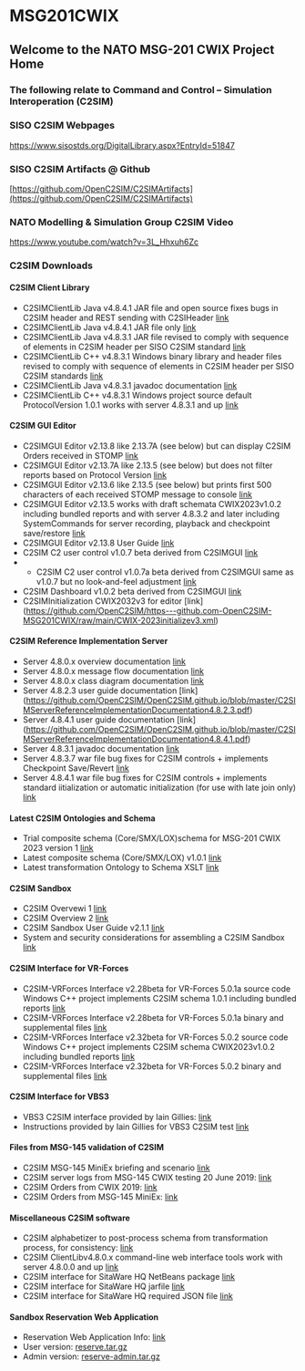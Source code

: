 # MSG201CWIX
 ## Welcome to the NATO MSG-201 CWIX Project Home

### The following relate to Command and Control – Simulation Interoperation (C2SIM)

### SISO C2SIM Webpages
https://www.sisostds.org/DigitalLibrary.aspx?EntryId=51847 

### SISO C2SIM Artifacts @ Github
[https://github.com/OpenC2SIM/C2SIMArtifacts](https://github.com/OpenC2SIM/C2SIMArtifacts)

### NATO Modelling & Simulation Group C2SIM Video
https://www.youtube.com/watch?v=3L_Hhxuh6Zc

### C2SIM Downloads
#### C2SIM Client Library 
- C2SIMClientLib Java v4.8.4.1 JAR file and open source fixes bugs in C2SIM header and REST sending with C2SIHeader [link](https://github.com/OpenC2SIM/OpenC2SIM.github.io/blob/master/C2SIMClientLibv4.8.4.1.zip)
- C2SIMClientLib Java v4.8.4.1 JAR file only [link](https://github.com/OpenC2SIM/OpenC2SIM.github.io/blob/master/C2SIMClientLibv4.8.4.1bindary.zip)
- C2SIMClientLib Java v4.8.3.1 JAR file revised to comply with sequence of elements in C2SIM header per SISO C2SIM standard [link](https://github.com/OpenC2SIM/OpenC2SIM.github.io/blob/master/C2SIMClientLibv4.8.3.1.zip)
- C2SIMClientLib C++ v4.8.3.1 Windows binary library and header files revised to comply with sequence of elements in C2SIM header per SISO C2SIM standards [link](https://github.com/OpenC2SIM/OpenC2SIM.github.io/blob/master/C%2B%2BC2SIMClientLibBinaryv4.8.3.1.zip) 
- C2SIMClientLib Java v4.8.3.1 javadoc documentation [link](https://github.com/OpenC2SIM/OpenC2SIM.github.io/blob/master/C2SIMClient_Libv4.8.3.1-javadoc.zip)
- C2SIMClientLib C++ v4.8.3.1 Windows project source default ProtocolVersion 1.0.1 works with server 4.8.3.1 and up [link](https://github.com/OpenC2SIM/OpenC2SIM.github.io/blob/master/C%2B%2BC2SIMClientLibv4.8.3.1.zip)

#### C2SIM GUI Editor
- C2SIMGUI Editor v2.13.8 like 2.13.7A (see below) but can display C2SIM Orders received in STOMP [link](https://github.com/OpenC2SIM/https---github.com-OpenC2SIM-MSG201CWIX/blob/master/C2SIMGUIv2.13.8.zip)
- C2SIMGUI Editor v2.13.7A like 2.13.5 (see below) but does not filter reports based on Protocol Version [link](https://github.com/OpenC2SIM/https---github.com-OpenC2SIM-MSG201CWIX/blob/master/C2SIMGUIv2.13.7A.zip)
- C2SIMGUI Editor v2.13.6 like 2.13.5 (see below) but prints first 500 characters of each received STOMP message to console [link](https://github.com/OpenC2SIM/https---github.com-OpenC2SIM-MSG201CWIX/blob/master/C2SIMGUIv2.13.6.zip)
- C2SIMGUI Editor v2.13.5 works with draft schemata CWIX2023v1.0.2 including bundled reports and with server 4.8.3.2 and later including SystemCommands for server recording, playback and checkpoint save/restore [link](https://github.com/OpenC2SIM/https---github.com-OpenC2SIM-MSG201CWIX/blob/master/C2SIMGUIv2.13.5.zip)
- C2SIMGUI Editor v2.13.8 User Guide [link](https://github.com/OpenC2SIM/OpenC2SIM.github.io/blob/master/C2SIMGUI_User_Guide_v2.13.8.pdf)
- C2SIM C2 user control v1.0.7 beta derived from C2SIMGUI [link](https://github.com/OpenC2SIM/https---github.com-OpenC2SIM-MSG201CWIX/blob/master/C2SIMcontrolv1.0.7.zip)
- - C2SIM C2 user control v1.0.7a beta derived from C2SIMGUI same as v1.0.7 but no look-and-feel adjustment [link](https://github.com/OpenC2SIM/https---github.com-OpenC2SIM-MSG201CWIX/blob/master/C2SIMcontrolv1.0.7a.zip)
- C2SIM Dashboard v1.0.2 beta derived from C2SIMGUI [link](https://github.com/OpenC2SIM/https---github.com-OpenC2SIM-MSG201CWIX/blob/master/C2SIMdashboardv1.0.1.zip)
- C2SIMInitialization CWIX2032v3 for editor [link] (https://github.com/OpenC2SIM/https---github.com-OpenC2SIM-MSG201CWIX/raw/main/CWIX-2023initializev3.xml)

#### C2SIM Reference Implementation Server
- Server 4.8.0.x overview documentation [link](https://github.com/OpenC2SIM/OpenC2SIM.github.io/blob/master/MSCOE_Server-22May.pdf)
- Server 4.8.0.x message flow documentation [link](https://github.com/OpenC2SIM/OpenC2SIM.github.io/blob/master/C2SIM%20Server%20Message%20Flow_20200325.pdf)
- Server 4.8.0.x class diagram documentation [link](https://github.com/OpenC2SIM/OpenC2SIM.github.io/blob/master/C2SIM_Server_UML.pdf)
- Server 4.8.2.3 user guide documentation [link] (https://github.com/OpenC2SIM/OpenC2SIM.github.io/blob/master/C2SIMServerReferenceImplementationDocumentation4.8.2.3.pdf)
- Server 4.8.4.1 user guide documentation [link] (https://github.com/OpenC2SIM/OpenC2SIM.github.io/blob/master/C2SIMServerReferenceImplementationDocumentation4.8.4.1.pdf)
- Server 4.8.3.1 javadoc documentation [link](https://github.com/OpenC2SIM/OpenC2SIM.github.io/blob/master/C2SIMServerv4.8.3.1-apidocs.zip)
- Server 4.8.3.7 war file bug fixes for C2SIM controls + implements Checkpoint Save/Revert [link](https://github.com/OpenC2SIM/https---github.com-OpenC2SIM-MSG201CWIX/blob/master/C2SIMServer%23%234.8.3.7.war)
- Server 4.8.4.1 war file bug fixes for C2SIM controls + implements standard iitialization or automatic initialization (for use with late join only) [link](https://github.com/OpenC2SIM/https---github.com-OpenC2SIM-MSG201CWIX/blob/master/C2SIMServer%23%234.8.4.1.war)

#### Latest C2SIM Ontologies and Schema
- Trial composite schema (Core/SMX/LOX)schema for MSG-201 CWIX 2023 version 1 [link](https://github.com/OpenC2SIM/OpenC2SIM.github.io/blob/master/C2SIM_SMX_LOX_CWIX2023v2.xsd)
- Latest composite schema (Core/SMX/LOX) v1.0.1 [link](https://github.com/OpenC2SIM/OpenC2SIM.github.io/blob/master/C2SIM_SMX_LOX_V1.0.1.xsd)
- Latest transformation Ontology to Schema XSLT [link](https://github.com/OpenC2SIM/OpenC2SIM.github.io/blob/master/C2SIMOntologyToC2SIMSchemaV1.0.1.xslt)

#### C2SIM Sandbox
- C2SIM Overvewi 1 [link](https://github.com/OpenC2SIM/OpenC2SIM.github.io/blob/master/C2SIMoverview2%2Cpdf.pdf)
- C2SIM Overview 2 [link](https://github.com/OpenC2SIM/OpenC2SIM.github.io/blob/master/C2SIM-Overview1.pdf)
- C2SIM Sandbox User Guide v2.1.1 [link](https://github.com/OpenC2SIM/OpenC2SIM.github.io/blob/master/C2SIM%20SandBox%20User%20Guide%20v2.1.1.pdf)
- System and security considerations for assembling a C2SIM Sandbox [link](https://github.com/OpenC2SIM/OpenC2SIM.github.io/blob/master/AssemblingC2SIMSandbox.pdf)

#### C2SIM Interface for VR-Forces
- C2SIM-VRForces Interface v2.28beta for VR-Forces 5.0.1a source code Windows C++ project implements C2SIM schema 1.0.1 including bundled reports [link](https://github.com/OpenC2SIM/https---github.com-OpenC2SIM-MSG201CWIX/blob/master/c2simVRFinterfacev2.29.zip)
- C2SIM-VRForces Interface v2.28beta for VR-Forces 5.0.1a binary and supplemental files [link](https://github.com/OpenC2SIM/https---github.com-OpenC2SIM-MSG201CWIX/blob/master/Install-C2SIM-VRFv2.29.zip)
- C2SIM-VRForces Interface v2.32beta for VR-Forces 5.0.2 source code Windows C++ project implements C2SIM schema CWIX2023v1.0.2 including bundled reports [link](https://github.com/OpenC2SIM/https---github.com-OpenC2SIM-MSG201CWIX/raw/main/c2simVRFinterfacev2.32.zip)
- C2SIM-VRForces Interface v2.32beta for VR-Forces 5.0.2 binary and supplemental files [link](https://github.com/OpenC2SIM/https---github.com-OpenC2SIM-MSG201CWIX/raw/main/Install-C2SIM-VRFv2.32.zip)

#### C2SIM Interface for VBS3
- VBS3 C2SIM interface provided by Iain Gillies:
    [link](https://github.com/OpenC2SIM/OpenC2SIM.github.io/blob/master/VBS3_C2Sim.zip)
- Instructions provided by Iain Gillies for VBS3 C2SIM test
    [link](https://github.com/OpenC2SIM/OpenC2SIM.github.io/blob/master/c2sim-test.Intro.zip)

#### Files from MSG-145 validation of C2SIM
- C2SIM MSG-145 MiniEx briefing and scenario [link](https://github.com/OpenC2SIM/OpenC2SIM.github.io/blob/master/C2SIM_CAX_Forum_2019.pdf)
- C2SIM server logs from MSG-145 CWIX testing 20 June 2019:
    [link](https://github.com/OpenC2SIM/OpenC2SIM.github.io/blob/master/MSG-145_CWIX2019_serverlogs.zip)
- C2SIM Orders from CWIX 2019:
    [link](https://github.com/OpenC2SIM/OpenC2SIM.github.io/blob/master/OrdersCWIX2019-rev1.zip)
- C2SIM Orders from MSG-145 MiniEx:
    [link](https://github.com/OpenC2SIM/OpenC2SIM.github.io/blob/master/OrdersMiniEx.zip)

#### Miscellaneous C2SIM software
- C2SIM alphabetizer to post-process schema from transformation process, for consistency: 
     [link](https://github.com/OpenC2SIM/OpenC2SIM.github.io/blob/master/C2SIMAlphabetize1.0.0beta.zip)
- C2SIM ClientLibv4.8.0.x command-line web interface tools work with server 4.8.0.0 and up [link](https://github.com/OpenC2SIM/OpenC2SIM.github.io/blob/master/C2SIMClientLib-command-line.zip)
- C2SIM interface for SitaWare HQ NetBeans package [link](SWC2S.zip)
- C2SIM interface for SitaWare HQ jarfile [link](SWC2S-1.0_ALL.jar)
- C2SIM interface for SitaWare HQ required JSON file [link](SWsymbol.json)

#### Sandbox Reservation Web Application
- Reservation Web Application Info: [link](https://github.com/OpenC2SIM/OpenC2SIM.github.io/raw/master/C2SIM%20Sandbox%20Reservation%20System%20Info.pdf)
- User version: [reserve.tar.gz](https://github.com/OpenC2SIM/OpenC2SIM.github.io/raw/master/reserve.tar.gz)
- Admin version: [reserve-admin.tar.gz](https://github.com/OpenC2SIM/OpenC2SIM.github.io/raw/master/reserve-admin.tar.gz)
